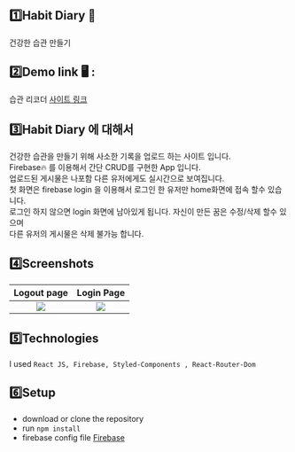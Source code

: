## 1️⃣Habit Diary 📑
건강한 습관 만들기

## 2️⃣Demo link 🖥 :
습관 리코더 [사이트 링크](https://albamong-eb240.firebaseapp.com/)

## 3️⃣Habit Diary 에 대해서
건강한 습관을 만들기 위해 사소한 기록을 업로드 하는 사이트 입니다.  <br/>
Firebase🔥 를 이용해서 간단 CRUD를 구현한 App 입니다.  <br/>
업로드된 게시물은 나포함 다른 유저에게도 실시간으로 보여집니다. <br/>
첫 화면은 firebase login 을 이용해서 로그인 한 유저만 home화면에 접속 할수 있습니다. <br/>
로그인 하지 않으면 login 화면에 남아있게 됩니다. 자신이 만든 꿈은 수정/삭제 할수 있으며 <br/>
다른 유저의 게시물은 삭제 불가능 합니다.

## 4️⃣Screenshots
Logout page            |  Login Page
:-------------------------:|:-------------------------:
![](https://user-images.githubusercontent.com/71690036/147661226-fc717580-f29b-4945-81a5-804fe1e06c7e.png)  |  ![](https://user-images.githubusercontent.com/71690036/147661264-391814ae-8cdd-4d71-98aa-470ad13b7953.png)


## 5️⃣Technologies
I used `React JS, Firebase, Styled-Components , React-Router-Dom`

## 6️⃣Setup
- download or clone the repository
- run `npm install`
- firebase config file [Firebase](https://firebase.google.com/)
